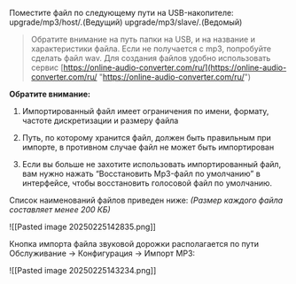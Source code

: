 

Поместите файл по следующему пути на USB-накопителе:
upgrade/mp3/host/*.*(Ведущий)
upgrade/mp3/slave/*.*(Ведомый)

> Обратите внимание на путь папки на USB, и на название и характеристики файла. Если не получается с mp3, попробуйте сделать файл wav.
> Для создания файлов удобно использовать сервис  [https://online-audio-converter.com/ru/](https://online-audio-converter.com/ru/ "https://online-audio-converter.com/ru/")

**Обратите внимание:**

1. Импортированный файл имеет ограничения по имени, формату, частоте дискретизации и размеру файла

2. Путь, по которому хранится файл, должен быть правильным при импорте, в противном случае файл не может быть импортирован

3. Если вы больше не захотите использовать импортированный файл, вам нужно нажать “Восстановить Mp3-файл по умолчанию” в интерфейсе, чтобы восстановить голосовой файл по умолчанию.

Список наименований файлов приведен ниже:
*(Размер каждого файла составляет менее 200 КБ)*

![[Pasted image 20250225142835.png]]

Кнопка импорта файла звуковой дорожки располагается по пути Обслуживание -> Конфигурация -> Импорт MP3:

![[Pasted image 20250225143234.png]]